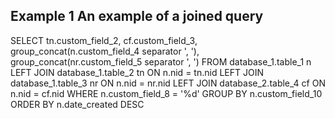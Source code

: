 
## Example 1 An example of a joined query 

SELECT tn.custom_field_2, cf.custom_field_3, group_concat(n.custom_field_4 separator ', '), group_concat(nr.custom_field_5 separator ', ')
FROM database_1.table_1 n
LEFT JOIN database_1.table_2 tn ON n.nid = tn.nid
LEFT JOIN database_1.table_3 nr ON n.nid = nr.nid
LEFT JOIN database_2.table_4 cf ON n.nid = cf.nid
WHERE n.custom_field_8 = '%d'
GROUP BY n.custom_field_10
ORDER BY n.date_created DESC
